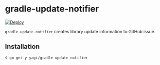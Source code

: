 # gradle-update-notifier

[![Deploy](https://www.herokucdn.com/deploy/button.png)](https://heroku.com/deploy)

`gradle-update-notifier` creates library update information to GitHub issue.

## Installation

```sh
$ go get y-yagi/gradle-update-notifier
```

